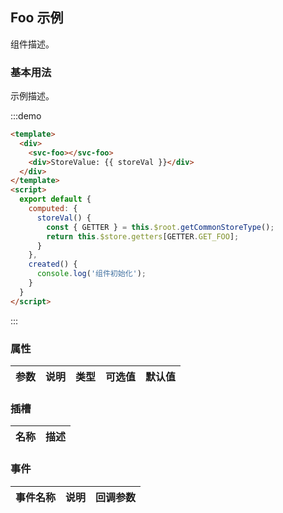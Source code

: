 ## Foo 示例

组件描述。

### 基本用法

示例描述。

:::demo
```html
<template>
  <div>
    <svc-foo></svc-foo>
    <div>StoreValue: {{ storeVal }}</div>
  </div>
</template>
<script>
  export default {
    computed: {
      storeVal() {
        const { GETTER } = this.$root.getCommonStoreType();
        return this.$store.getters[GETTER.GET_FOO];
      }
    },
    created() {
      console.log('组件初始化');
    }
  }
</script>
```
:::

### 属性


| 参数      | 说明          | 类型      | 可选值                           | 默认值  |
|---------- |-------------- |---------- |--------------------------------  |-------- |

### 插槽

| 名称 | 描述 |
|------|--------|

### 事件


| 事件名称 | 说明 | 回调参数 |
|---------- |-------- |---------- |
